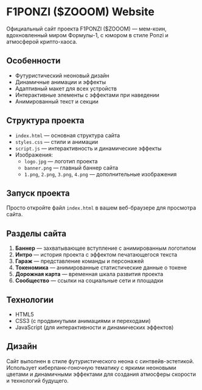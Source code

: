 # F1PONZI ($ZOOOM) Website

Официальный сайт проекта F1PONZI ($ZOOOM) — мем-коин, вдохновленный миром Формулы-1, с юмором в стиле Ponzi и атмосферой крипто-хаоса.

## Особенности

- Футуристический неоновый дизайн
- Динамичные анимации и эффекты
- Адаптивный макет для всех устройств
- Интерактивные элементы с эффектами при наведении
- Анимированный текст и секции

## Структура проекта

- `index.html` — основная структура сайта
- `styles.css` — стили и анимации
- `script.js` — интерактивность и динамические эффекты
- Изображения:
  - `logo.jpg` — логотип проекта
  - `banner.png` — главный баннер сайта
  - `1.png`, `2.png`, `3.png`, `4.png` — дополнительные изображения

## Запуск проекта

Просто откройте файл `index.html` в вашем веб-браузере для просмотра сайта.

## Разделы сайта

1. **Баннер** — захватывающее вступление с анимированным логотипом
2. **Интро** — история проекта с эффектом печатающегося текста
3. **Гараж** — представление команды и персонажей
4. **Токеномика** — анимированные статистические данные о токене
5. **Дорожная карта** — временная шкала развития проекта
6. **Сообщество** — ссылки на социальные сети и площадки

## Технологии

- HTML5
- CSS3 (с продвинутыми анимациями и переходами)
- JavaScript (для интерактивности и динамических эффектов)

## Дизайн

Сайт выполнен в стиле футуристического неона с синтвейв-эстетикой. Использует киберпанк-гоночную тематику с яркими неоновыми цветами и динамичными эффектами для создания атмосферы скорости и технологий будущего. 